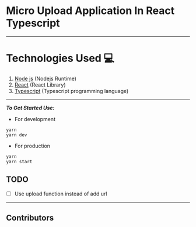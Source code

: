 # Micro Upload Application In React Typescript
___
# Technologies Used 💻
1. [Node js](https://nodejs.org) (Nodejs Runtime)
2. [React](https://fr.reactjs.org/) (React Library)
3. [Typescript](https://www.typescriptlang.org/) (Typescript programming language)

___
***To Get Started Use:***
* For development
```
yarn
yarn dev
```
* For production
```
yarn
yarn start
```

## TODO
- [ ] Use upload function instead of add url

___
## Contributors

